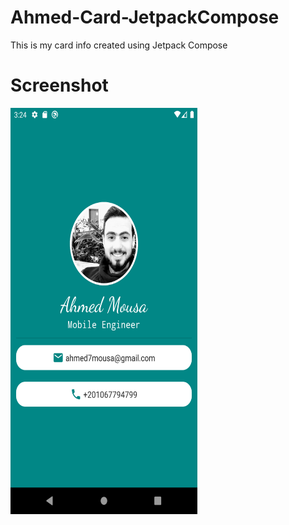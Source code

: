 # Ahmed-Card-JetpackCompose
This is my card info created using Jetpack Compose

# Screenshot
<img src="https://raw.githubusercontent.com/AhmedMousa7/Ahmed-Card-JetpackCompose/main/app-screenshot.png" alt="Screenshot" border="0" width=299 height=650>
